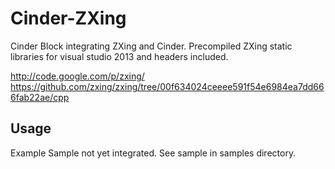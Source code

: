 Cinder-ZXing
============

Cinder Block integrating ZXing and Cinder. Precompiled ZXing static libraries for visual studio 2013 and headers included.

http://code.google.com/p/zxing/
https://github.com/zxing/zxing/tree/00f634024ceeee591f54e6984ea7dd666fab22ae/cpp

Usage
-----

Example Sample not yet integrated. 
See sample in samples directory.
